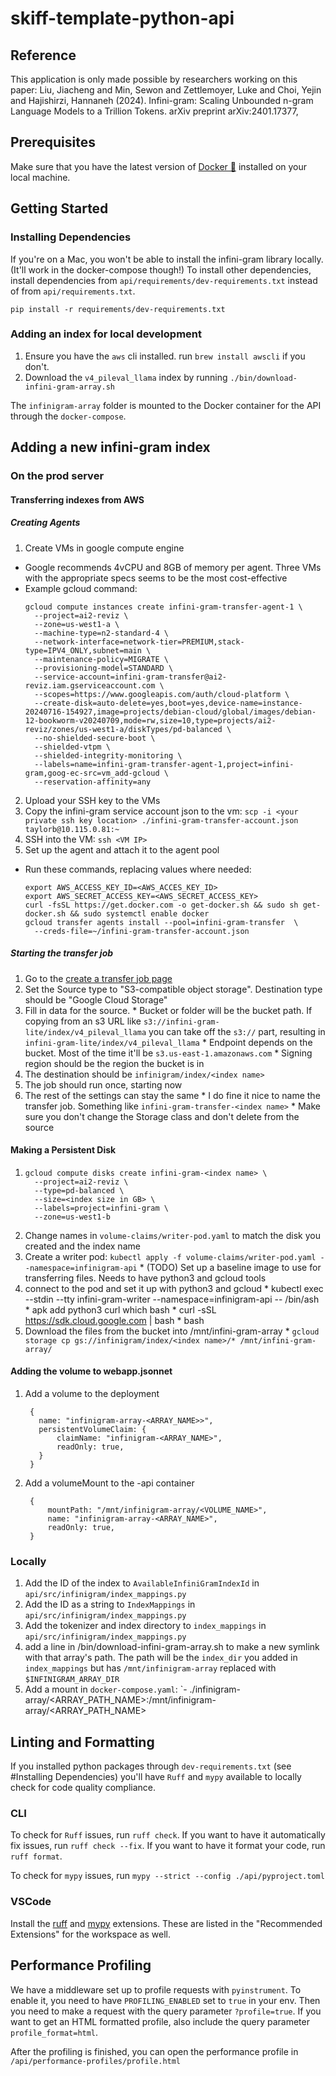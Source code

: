# skiff-template-python-api

## Reference
This application is only made possible by researchers working on this paper:
  Liu, Jiacheng and Min, Sewon and Zettlemoyer, Luke and Choi, Yejin and Hajishirzi, Hannaneh (2024).
  Infini-gram: Scaling Unbounded n-gram Language Models to a Trillion Tokens.
  arXiv preprint arXiv:2401.17377,

## Prerequisites

Make sure that you have the latest version of [Docker 🐳](https://www.docker.com/get-started)
installed on your local machine.

## Getting Started

### Installing Dependencies

If you're on a Mac, you won't be able to install the infini-gram library locally. (It'll work in the docker-compose though!) To install other dependencies, install dependencies from `api/requirements/dev-requirements.txt` instead of from `api/requirements.txt`.

`pip install -r requirements/dev-requirements.txt`

### Adding an index for local development

1. Ensure you have the `aws` cli installed. run `brew install awscli` if you don't.
2. Download the `v4_pileval_llama` index by running `./bin/download-infini-gram-array.sh`

The `infinigram-array` folder is mounted to the Docker container for the API through the `docker-compose`. 

## Adding a new infini-gram index

### On the prod server

#### Transferring indexes from AWS

##### Creating Agents

1. Create VMs in google compute engine
  * Google recommends 4vCPU and 8GB of memory per agent. Three VMs with the appropriate specs seems to be the most cost-effective
  * Example gcloud command:
    ```
    gcloud compute instances create infini-gram-transfer-agent-1 \
      --project=ai2-reviz \
      --zone=us-west1-a \
      --machine-type=n2-standard-4 \
      --network-interface=network-tier=PREMIUM,stack-type=IPV4_ONLY,subnet=main \
      --maintenance-policy=MIGRATE \
      --provisioning-model=STANDARD \
      --service-account=infini-gram-transfer@ai2-reviz.iam.gserviceaccount.com \
      --scopes=https://www.googleapis.com/auth/cloud-platform \
      --create-disk=auto-delete=yes,boot=yes,device-name=instance-20240716-154927,image=projects/debian-cloud/global/images/debian-12-bookworm-v20240709,mode=rw,size=10,type=projects/ai2-reviz/zones/us-west1-a/diskTypes/pd-balanced \
      --no-shielded-secure-boot \
      --shielded-vtpm \
      --shielded-integrity-monitoring \
      --labels=name=infini-gram-transfer-agent-1,project=infini-gram,goog-ec-src=vm_add-gcloud \
      --reservation-affinity=any
    ```
2. Upload your SSH key to the VMs
3. Copy the infini-gram service account json to the vm: `scp -i <your private ssh key location> ./infini-gram-transfer-account.json taylorb@10.115.0.81:~`
4. SSH into the VM: `ssh <VM IP>`
5. Set up the agent and attach it to the agent pool
  *  Run these commands, replacing values where needed:
      ```
      export AWS_ACCESS_KEY_ID=<AWS_ACCES_KEY_ID>
      export AWS_SECRET_ACCESS_KEY=<AWS_SECRET_ACCESS_KEY>
      curl -fsSL https://get.docker.com -o get-docker.sh && sudo sh get-docker.sh && sudo systemctl enable docker
      gcloud transfer agents install --pool=infini-gram-transfer  \
        --creds-file=~/infini-gram-transfer-account.json
      ```

##### Starting the transfer job

  1. Go to the [create a transfer job page](https://console.cloud.google.com/transfer/create?project=ai2-reviz)
  2. Set the Source type to "S3-compatible object storage". Destination type should be "Google Cloud Storage"
  3. Fill in data for the source.
    * Bucket or folder will be the bucket path. If copying from an s3 URL like `s3://infini-gram-lite/index/v4_pileval_llama` you can take off the `s3://` part, resulting in `infini-gram-lite/index/v4_pileval_llama`
    * Endpoint depends on the bucket. Most of the time it'll be `s3.us-east-1.amazonaws.com`
    * Signing region should be the region the bucket is in
  4. The destination should be `infinigram/index/<index name>`
  5. The job should run once, starting now
  6. The rest of the settings can stay the same
    * I do fine it nice to name the transfer job. Something like `infini-gram-transfer-<index name>`
    * Make sure you don't change the Storage class and don't delete from the source

#### Making a Persistent Disk
  1. ```
     gcloud compute disks create infini-gram-<index name> \
       --project=ai2-reviz \
       --type=pd-balanced \
       --size=<index size in GB> \
       --labels=project=infini-gram \
       --zone=us-west1-b
       ```
  2. Change names in `volume-claims/writer-pod.yaml` to match the disk you created and the index name
  3. Create a writer pod: `kubectl apply -f volume-claims/writer-pod.yaml --namespace=infinigram-api`
    * (TODO) Set up a baseline image to use for transferring files. Needs to have python3 and gcloud tools
  4. connect to the pod and set it up with python3 and gcloud
    * kubectl exec --stdin --tty infini-gram-writer --namespace=infinigram-api -- /bin/ash
    * apk add python3 curl which bash
    * curl -sSL https://sdk.cloud.google.com | bash
    * bash
  4. Download the files from the bucket into /mnt/infini-gram-array
    * `gcloud storage cp gs://infinigram/index/<index name>/* /mnt/infini-gram-array/`

#### Adding the volume to webapp.jsonnet
  1. Add a volume to the deployment
     ```
      {
        name: "infinigram-array-<ARRAY_NAME>>",
        persistentVolumeClaim: {
            claimName: "infinigram-<ARRAY_NAME>",
            readOnly: true,
        }
      }
     ```
  2. Add a volumeMount to the -api container
     ```
      {
          mountPath: "/mnt/infinigram-array/<VOLUME_NAME>",
          name: "infinigram-array-<ARRAY_NAME>",
          readOnly: true,
      }
     ```

### Locally

1. Add the ID of the index to `AvailableInfiniGramIndexId` in `api/src/infinigram/index_mappings.py`
2. Add the ID as a string to `IndexMappings` in `api/src/infinigram/index_mappings.py`
3. Add the tokenizer and index directory to `index_mappings` in `api/src/infinigram/index_mappings.py`
4. add a line in /bin/download-infini-gram-array.sh to make a new symlink with that array's path. The path will be the `index_dir` you added in `index_mappings` but has `/mnt/infinigram-array` replaced with `$INFINIGRAM_ARRAY_DIR`
5. Add a mount in `docker-compose.yaml`: `- ./infinigram-array/<ARRAY_PATH_NAME>:/mnt/infinigram-array/<ARRAY_PATH_NAME>

## Linting and Formatting

If you installed python packages through `dev-requirements.txt` (see #Installing Dependencies) you'll have `Ruff` and `mypy` available to locally check for code quality compliance. 

### CLI
To check for `Ruff` issues, run `ruff check`. If you want to have it automatically fix issues, run `ruff check --fix`. If you want to have it format your code, run `ruff format`.

To check for `mypy` issues, run `mypy --strict --config ./api/pyproject.toml`

### VSCode
Install the [ruff](https://marketplace.visualstudio.com/items?itemName=charliermarsh.ruff) and [mypy](https://marketplace.visualstudio.com/items?itemName=ms-python.mypy-type-checker) extensions. These are listed in the "Recommended Extensions" for the workspace as well.

## Performance Profiling
We have a middleware set up to profile requests with `pyinstrument`. To enable it, you need to have `PROFILING_ENABLED` set to `true` in your env. Then you need to make a request with the query parameter `?profile=true`. If you want to get an HTML formatted profile, also include the query parameter `profile_format=html`.

After the profiling is finished, you can open the performance profile in `/api/performance-profiles/profile.html`